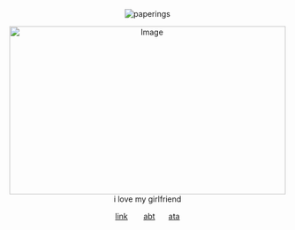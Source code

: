 <div align="center"> <img src="https://komarev.com/ghpvc/?username=paperings&label=✶%20&color=ffb6c1&style=flat" alt="paperings" /> </p>
<div align="center"> <img width="500" height="304" alt="Image" src="https://github.com/user-attachments/assets/388ff562-f74f-4706-bbad-94d8d034ab2e" />
<div align="center"> i love my girlfriend 

[link](https://guns.lol/promethium) ⠀  ⠀[abt](https://rentry.co/everlasting-peace)
⠀⠀[ata](https://paperings.atabook.org)


